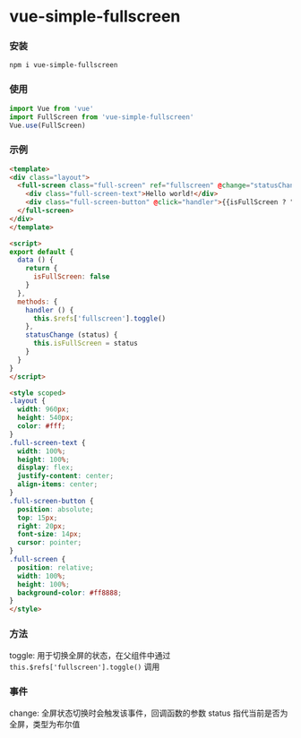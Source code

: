 # vue-simple-fullscreen

### 安装

```
npm i vue-simple-fullscreen
```

### 使用

```js
import Vue from 'vue'
import FullScreen from 'vue-simple-fullscreen'
Vue.use(FullScreen)
```

### 示例

```html
<template>
<div class="layout">
  <full-screen class="full-screen" ref="fullscreen" @change="statusChange">
    <div class="full-screen-text">Hello world!</div>
    <div class="full-screen-button" @click="handler">{{isFullScreen ? "退出全屏" : "全屏"}}</div>
  </full-screen>
</div>
</template>

<script>
export default {
  data () {
    return {
      isFullScreen: false
    }
  },
  methods: {
    handler () {
      this.$refs['fullscreen'].toggle()
    },
    statusChange (status) {
      this.isFullScreen = status
    }
  }
}
</script>

<style scoped>
.layout {
  width: 960px;
  height: 540px;
  color: #fff;
}
.full-screen-text {
  width: 100%;
  height: 100%;
  display: flex;
  justify-content: center;
  align-items: center;
}
.full-screen-button {
  position: absolute;
  top: 15px;
  right: 20px;
  font-size: 14px;
  cursor: pointer;
}
.full-screen {
  position: relative;
  width: 100%;
  height: 100%;
  background-color: #ff8888;
}
</style>
```

### 方法

toggle: 用于切换全屏的状态，在父组件中通过 `this.$refs['fullscreen'].toggle()` 调用

### 事件

change: 全屏状态切换时会触发该事件，回调函数的参数 status 指代当前是否为全屏，类型为布尔值
